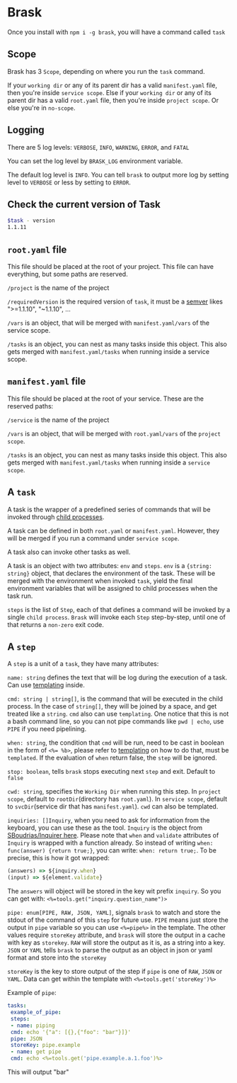 # Brask

Once you install with `npm i -g brask`, you will have a command called `task`

## Scope

Brask has 3 `Scope`, depending on where you run the `task` command.

If your `working dir` or any of its parent dir has a valid `manifest.yaml` file, then you're inside `service scope`.
Else if your `working dir` or any of its parent dir has a valid `root.yaml` file, then you're inside `project scope`.
Or else you're in `no-scope`.

## Logging

There are 5 log levels: `VERBOSE`, `INFO`, `WARNING`, `ERROR`, and `FATAL`

You can set the log level by `BRASK_LOG` environment variable.

The default log level is `INFO`. You can tell `brask` to output more log by setting level to `VERBOSE` or less by setting to `ERROR`.

## Check the current version of Task

```bash
$task - version
1.1.11
```

## `root.yaml` file

This file should be placed at the root of your project. This file can have everything, but some paths are reserved.

`/project` is the name of the project

`/requiredVersion` is the required version of `task`, it must be a [semver](https://semver.org/) likes ">=1.1.10", "~1.1.10", ...

`/vars` is an object, that will be merged with `manifest.yaml/vars` of the service scope.

`/tasks` is an object, you can nest as many tasks inside this object. This also gets merged with `manifest.yaml/tasks` when running inside a service scope.

## `manifest.yaml` file

This file should be placed at the root of your service. These are the reserved paths:

`/service` is the name of the project

`/vars` is an object, that will be merged with `root.yaml/vars` of the `project scope`.

`/tasks` is an object, you can nest as many tasks inside this object. This also gets merged with `manifest.yaml/tasks` when running inside a `service scope`.

## A `task`

A task is the wrapper of a predefined series of commands that will be invoked through [child processes](https://nodejs.org/api/child_process.html).

A task can be defined in both `root.yaml` or `manifest.yaml`. However, they will be merged if you run a command under `service scope`.

A task also can invoke other tasks as well.

A task is an object with two attributes: `env` and `steps`. `env` is a `{string: string}` object, that declares the environment of the task. These will be merged with the environment when invoked `task`, yield the final environment variables that will be assigned to child processes when the task run.

`steps` is the list of `Step`, each of that defines a command will be invoked by a single `child process`. `Brask` will invoke each `Step` step-by-step, until one of that returns a `non-zero` exit code.

## A `step`

A `step` is a unit of a `task`, they have many attributes:

`name: string` defines the text that will be log during the execution of a task. Can use [templating](template.md) inside.

`cmd: string | string[]`, is the command that will be executed in the child process. In the case of `string[]`, they will be joined by a space, and get treated like a `string`. `cmd` also can use `templating`. One notice that this is not a bash command line, so you can not pipe commands like `pwd | echo`, use `PIPE` if you need pipelining.

`when: string`, the condition that `cmd` will be run, need to be cast in boolean in the form of `<%= %b>`, please refer to [templating](template.md) on how to do that, must be `templated`. If the evaluation of `when` return false, the `step` will be ignored.

`stop: boolean`, tells `brask` stops executing next `step` and exit. Default to `false`

`cwd: string`, specifies the `Working Dir` when running this step. In `project scope`, default to `rootDir`(directory has `root.yaml`). In `service scope`, default to `svcDir`(service dir that has `manifest.yaml`). `cwd` can also be templated.

`inquiries: []Inquiry`, when you need to ask for information from the keyboard, you can use these as the tool. `Inquiry` is the object from [SBoudrias/Inquirer here](https://github.com/SBoudrias/Inquirer.js#objects). Please note that `when` and `validate` attributes of `Inquiry` is wrapped with a function already. So instead of writing `when: func(answer) {return true;}`, you can write: `when: return true;`. To be precise, this is how it got wrapped:

```javascript
(answers) => ${inquiry.when}
(input) => ${element.validate}
```

The `answers` will object will be stored in the key wit prefix `inquiry`. So you can get with: `<%=tools.get("inquiry.question_name")>`

`pipe: enum[PIPE, RAW, JSON, YAML]`, signals `brask` to watch and store the stdout of the command of this `step` for future use. `PIPE` means just store the output in `pipe` variable so you can use `<%=pipe%>` in the template. The other values require `storeKey` attribute, and `brask` will store the output in a cache with key as `storekey`. `RAW` will store the output as it is, as a string into a key. `JSON` or `YAML` tells `brask` to parse the output as an object in json or yaml format and store into the `storeKey`

`storeKey` is the key to store output of the step if `pipe` is one of `RAW`, `JSON` or `YAML`. Data can get within the template with `<%=tools.get('storeKey')%>`

Example of `pipe`:

```yaml
tasks:
 example_of_pipe:
 steps:
 - name: piping
 cmd: echo '{"a": [{},{"foo": "bar"}]}'
 pipe: JSON
 storeKey: pipe.example
 - name: get pipe
 cmd: echo <%=tools.get('pipe.example.a.1.foo')%>
```

This will output "bar"
